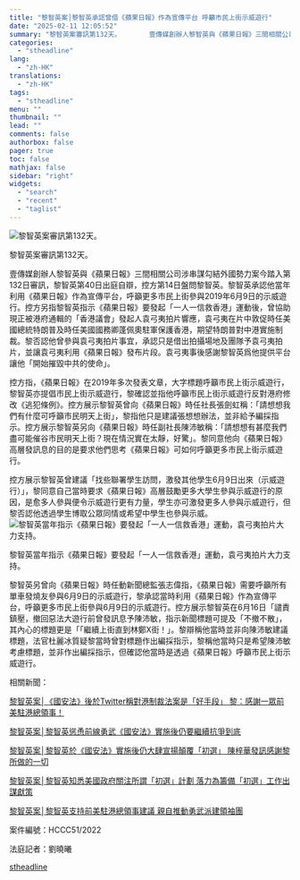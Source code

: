 ```yaml
---
title: "黎智英案│黎智英承認曾借《蘋果日報》作為宣傳平台 呼籲市民上街示威遊行"
date: "2025-02-11 12:05:52"
summary: "黎智英案審訊第132天。       壹傳媒創辦人黎智英與《蘋果日報》三間相關公司涉串謀勾結..."
categories:
  - "stheadline"
lang:
  - "zh-HK"
translations:
  - "zh-HK"
tags:
  - "stheadline"
menu: ""
thumbnail: ""
lead: ""
comments: false
authorbox: false
pager: true
toc: false
mathjax: false
sidebar: "right"
widgets:
  - "search"
  - "recent"
  - "taglist"
---
```


![黎智英案審訊第132天。](https://image.stheadline.com/f/680p0/0x0/100/none/c2d2de3533e6cb2a38ca9238c3fe5c31/stheadline/inewsmedia/20250211/_2025021112030746476.jpg)

黎智英案審訊第132天。




壹傳媒創辦人黎智英與《蘋果日報》三間相關公司涉串謀勾結外國勢力案今踏入第132日審訊，黎智英第40日出庭自辯，控方第14日盤問黎智英。黎智英承認他當年利用《蘋果日報》作為宣傳平台，呼籲更多市民上街參與2019年6月9日的示威遊行。控方另指黎智英指示《蘋果日報》要發起「一人一信救香港」運動後，曾協助現正被港府通輯的「香港議會」發起人袁弓夷拍片響應，袁弓夷在片中敦促時任美國總統特朗普及時任美國國務卿蓬佩奧駐軍保護香港，期望特朗普對中港實施制裁。黎否認他曾參與袁弓夷拍片事宜，承認只是借出拍攝場地及團隊予袁弓夷拍片，並讓袁弓夷利用《蘋果日報》發布片段。袁弓夷事後感謝黎智英爲他提供平台讓他「開始摧毀中共的使命」。

控方指，《蘋果日報》在2019年多次發表文章，大字標題呼籲市民上街示威遊行，黎智英亦提倡市民上街示威遊行，黎確認並指他呼籲市民上街示威遊行反對港府修改《逃犯條例》。控方展示黎智英曾向《蘋果日報》時任社長張劍虹稱：「請想想我們有什麼可呼籲市民明天上街」，黎指他只是建議張想想辦法，並非給予編採指示。控方展示黎智英另向《蘋果日報》時任副社長陳沛敏稱：「請想想有甚麼我們盡可能催谷市民明天上街？現在情況實在太靜，好驚」。黎同意他向《蘋果日報》高層發訊息的目的是要求他們思考《蘋果日報》可如何呼籲更多市民上街示威遊行。

控方展示黎智英曾建議「找些聯署學生訪問，激發其他學生6月9日出來（示威遊行）」，黎同意自己當時要求《蘋果日報》高層鼓勵更多大學生參與示威遊行的原因，是愈多人參與便令示威遊行更有力量，學生亦可激發更多人參與示威遊行，但黎否認他透過學生博取公眾同情或希望中學生也參與示威。
 ![黎智英當年指示《蘋果日報》要發起「一人一信救香港」運動，袁弓夷拍片大力支持。](https://image.hkhl.hk/f/1024p0/0x0/100/none/b0296cbc8714730119244bd8a53e46d4/2025-02/icon.jpg)


黎智英當年指示《蘋果日報》要發起「一人一信救香港」運動，袁弓夷拍片大力支持。




黎智英另曾向《蘋果日報》時任動新聞總監張志偉指，《蘋果日報》需要呼籲所有單車發燒友參與6月9日的示威遊行，黎承認當時利用《蘋果日報》作為宣傳平台，呼籲更多市民上街參與6月9日的示威遊行。控方展示黎智英在6月16日「譴責鎮壓，撤回惡法大遊行前曾發訊息予陳沛敏，指示新聞標題可提及「不撤不散」，其內心的標題更是「「繼續上街直到林鄭X街！」。黎辯稱他當時並非向陳沛敏建議標題，法官杜麗冰質疑黎當時曾對標題作出編採指示，黎稱他當時只是希望陳沛敏考慮標題，並非作出編採指示，但確認他當時是透過《蘋果日報》呼籲市民上街示威遊行。

相關新聞：  

[黎智英案│《國安法》後於Twitter稱對港制裁法案是「好手段」 黎：感謝一眾前美駐港總領事！](https://www.stheadline.com/society/3427308/%E9%BB%8E%E6%99%BA%E8%8B%B1%E6%A1%88%E5%9C%8B%E5%AE%89%E6%B3%95%E5%BE%8C%E6%96%BCTwitter%E7%A8%B1%E5%B0%8D%E6%B8%AF%E5%88%B6%E8%A3%81%E6%B3%95%E6%A1%88%E6%98%AF%E5%A5%BD%E6%89%8B%E6%AE%B5-%E9%BB%8E%E6%84%9F%E8%AC%9D%E4%B8%80%E7%9C%BE%E5%89%8D%E7%BE%8E%E9%A7%90%E6%B8%AF%E7%B8%BD%E9%A0%98%E4%BA%8B)  

[黎智英案│黎智英慫恿前線勇武《國安法》實施後仍要繼續抗爭到底](https://www.stheadline.com/society/3426476/%E9%BB%8E%E6%99%BA%E8%8B%B1%E6%A1%88%E9%BB%8E%E6%99%BA%E8%8B%B1%E6%85%AB%E6%81%BF%E5%89%8D%E7%B7%9A%E5%8B%87%E6%AD%A6%E5%9C%8B%E5%AE%89%E6%B3%95%E5%AF%A6%E6%96%BD%E5%BE%8C%E4%BB%8D%E8%A6%81%E7%B9%BC%E7%BA%8C%E6%8A%97%E7%88%AD%E5%88%B0%E5%BA%95)  

[黎智英案│黎智英於《國安法》實施後仍大肆宣揚顛覆「初選」 陳梓華發訊感謝黎所做的一切](https://www.stheadline.com/society/3426136/%E9%BB%8E%E6%99%BA%E8%8B%B1%E6%A1%88%E9%BB%8E%E6%99%BA%E8%8B%B1%E6%96%BC%E5%9C%8B%E5%AE%89%E6%B3%95%E5%AF%A6%E6%96%BD%E5%BE%8C%E4%BB%8D%E5%A4%A7%E8%82%86%E5%AE%A3%E6%8F%9A%E9%A1%9B%E8%A6%86%E5%88%9D%E9%81%B8-%E9%99%B3%E6%A2%93%E8%8F%AF%E7%99%BC%E8%A8%8A%E6%84%9F%E8%AC%9D%E9%BB%8E%E6%89%80%E5%81%9A%E7%9A%84%E4%B8%80%E5%88%87)  

[黎智英案│黎智英知悉美國政府關注所謂「初選」計劃 落力為籌備「初選」工作出謀獻策](https://www.stheadline.com/society/3425800/%E9%BB%8E%E6%99%BA%E8%8B%B1%E6%A1%88%E9%BB%8E%E6%99%BA%E8%8B%B1%E7%9F%A5%E6%82%89%E7%BE%8E%E5%9C%8B%E6%94%BF%E5%BA%9C%E9%97%9C%E6%B3%A8%E6%89%80%E8%AC%82%E5%88%9D%E9%81%B8%E8%A8%88%E5%8A%83-%E8%90%BD%E5%8A%9B%E7%82%BA%E7%B1%8C%E5%82%99%E5%88%9D%E9%81%B8%E5%B7%A5%E4%BD%9C%E5%87%BA%E8%AC%80%E7%8D%BB%E7%AD%96)  

[黎智英案│黎智英支持前美駐港總領事建議 親自推動勇武派建領袖團](https://www.stheadline.com/society/3425446/%E9%BB%8E%E6%99%BA%E8%8B%B1%E6%A1%88%E9%BB%8E%E6%99%BA%E8%8B%B1%E6%94%AF%E6%8C%81%E5%89%8D%E7%BE%8E%E9%A7%90%E6%B8%AF%E7%B8%BD%E9%A0%98%E4%BA%8B%E5%BB%BA%E8%AD%B0-%E8%A6%AA%E8%87%AA%E6%8E%A8%E5%8B%95%E5%8B%87%E6%AD%A6%E6%B4%BE%E5%BB%BA%E9%A0%98%E8%A2%96%E5%9C%98)

案件編號：HCCC51/2022  

法庭記者：劉曉曦

[stheadline](https://std.stheadline.com/realtime/article/2052074/即時-港聞-黎智英案│黎智英承認曾借-蘋果日報-作為宣傳平台-呼籲市民上街示威遊行)
